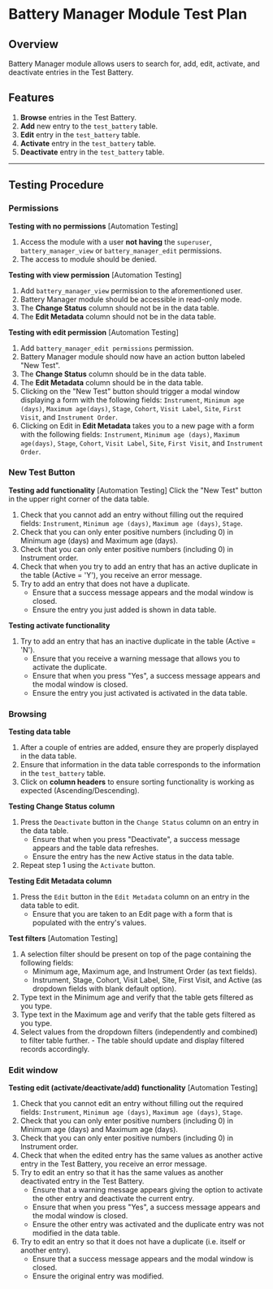 # Battery Manager Module Test Plan

##  Overview

Battery Manager module allows users to search for, add, edit, activate, and deactivate entries in the
Test Battery.

##  Features

1. **Browse** entries in the Test Battery.
2. **Add** new entry to the `test_battery` table.
3. **Edit** entry in the `test_battery` table.
4. **Activate** entry in the `test_battery` table.
5. **Deactivate** entry in the `test_battery` table.

---

##  Testing Procedure

### Permissions

**Testing with no permissions** [Automation Testing]
  1. Access the module with a user **not having** the `superuser`, `battery_manager_view` or `battery_manager_edit` permissions.
  2. The access to module should be denied.

**Testing with view permission** [Automation Testing]
  1. Add `battery_manager_view` permission to the aforementioned user.
  2. Battery Manager module should be accessible in read-only mode.
  3. The **Change Status** column should not be in the data table.
  4. The **Edit Metadata** column should not be in the data table.

**Testing with edit permission** [Automation Testing]
  1. Add `battery_manager_edit permissions` permission.
  2. Battery Manager module should now have an action button labeled "New Test".
  3. The **Change Status** column should be in the data table.
  4. The **Edit Metadata** column should be in the data table.
  5. Clicking on the "New Test" button should trigger a modal window displaying a form with the following fields:
     `Instrument`, `Minimum age (days)`, `Maximum age(days)`, `Stage`, `Cohort`, `Visit Label`, `Site`, `First Visit`,
     and `Instrument Order`.
  6. Clicking on Edit in **Edit Metadata** takes you to a new page with a form with the following fields:
     `Instrument`, `Minimum age (days)`, `Maximum age(days)`, `Stage`, `Cohort`, `Visit Label`, `Site`, `First Visit`,
     and `Instrument Order`.

### New Test Button

**Testing add functionality**  [Automation Testing]
Click the "New Test" button in the upper right corner of the data table.
  1. Check that you cannot add an entry without filling out the required fields: `Instrument`, `Minimum age (days)`, `Maximum age (days)`, `Stage`.
  2. Check that you can only enter positive numbers (including 0) in Minimum age (days) and Maximum age (days).
  3. Check that you can only enter positive numbers (including 0) in Instrument order.
  4. Check that when you try to add an entry that has an active duplicate in the table (Active = 'Y'), you receive an error message.
  5. Try to add an entry that does not have a duplicate.
     - Ensure that a success message appears and the modal window is closed.
     - Ensure the entry you just added is shown in data table.

**Testing activate functionality**
  1. Try to add an entry that has an inactive duplicate in the table (Active = 'N').
     - Ensure that you receive a warning message that allows you to activate the duplicate.
     - Ensure that when you press "Yes", a success message appears and the modal window is closed.
     - Ensure the entry you just activated is activated in the data table.

### Browsing

**Testing data table**
  1. After a couple of entries are added, ensure they are properly displayed in the data table.
  2. Ensure that information in the data table corresponds to the information in the `test_battery` table.
  3. Click on **column headers** to ensure sorting functionality is working as expected (Ascending/Descending).

**Testing Change Status column**
  1. Press the `Deactivate` button in the `Change Status` column on an entry in the data table.
     - Ensure that when you press "Deactivate", a success message appears and the table data refreshes.
     - Ensure the entry has the new Active status in the data table.
  2. Repeat step 1 using the `Activate` button.

**Testing Edit Metadata column**
  1. Press the `Edit` button in the `Edit Metadata` column on an entry in the data table to edit.
     - Ensure that you are taken to an Edit page with a form that is populated with the entry's values.

**Test filters** [Automation Testing]
  1. A selection filter should be present on top of the page containing the following fields:
     - Minimum age, Maximum age, and Instrument Order (as text fields).
     - Instrument, Stage, Cohort, Visit Label, Site, First Visit, and Active (as dropdown fields with blank default option).
  2. Type text in the Minimum age and verify that the table gets filtered as you type.
  3. Type text in the Maximum age and verify that the table gets filtered as you type.
  4. Select values from the dropdown filters (independently and combined) to filter table further.
    - The table should update and display filtered records accordingly.

### Edit window

**Testing edit (activate/deactivate/add) functionality**  [Automation Testing]
  1. Check that you cannot edit an entry without filling out the required fields: `Instrument`, `Minimum age (days)`, `Maximum age (days)`, `Stage`.
  2. Check that you can only enter positive numbers (including 0) in Minimum age (days) and Maximum age (days).
  3. Check that you can only enter positive numbers (including 0) in Instrument order.
  4. Check that when the edited entry has the same values as another active entry in the Test Battery, you receive an error message.
  5. Try to edit an entry so that it has the same values as another deactivated entry in the Test Battery.
     - Ensure that a warning message appears giving the option to activate the other entry and deactivate the current entry.
     - Ensure that when you press "Yes", a success message appears and the modal window is closed.
     - Ensure the other entry was activated and the duplicate entry was not modified in the data table.
  6. Try to edit an entry so that it does not have a duplicate (i.e. itself or another entry).
     - Ensure that a success message appears and the modal window is closed.
     - Ensure the original entry was modified.

